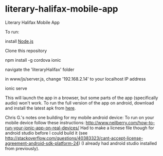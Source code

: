 # literary-halifax-mobile-app
Literary Halifax Mobile App

To run:

install [Node.js](https://nodejs.org/en/)

Clone this repository

npm install -g cordova ionic

navigate the 'literaryHalifax' folder

in www/js/server.js, change '192.168.2.14' to your localhost IP address

ionic serve

This will launch the app in a browser, but some parts of the app (specifically audio) won't work. To run the full version of the app on android, download and install the latest apk from [here](https://www.dropbox.com/sh/an112jsdms3pnfd/AACK8klx-eQ-c4R47w_VM6qpa?dl=0).

Chris G.'s notes one building for my mobile android device:
To run on your mobile device follow these instructions: http://www.neilberry.com/how-to-run-your-ionic-app-on-real-devices/
Had to make a licnese file though for android studio before I could build it (see http://stackoverflow.com/questions/40383323/cant-accept-license-agreement-android-sdk-platform-24) (I already had android studio installed from previously).
